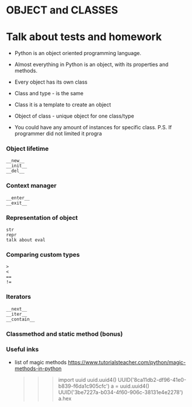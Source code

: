 # OBJECT and CLASSES

# Talk about tests and homework 

- Python is an object oriented programming language.

- Almost everything in Python is an object, with its properties and methods.

- Every object has its own class

- Class and type - is the same

- Class it is a template to create an object 

- Object of class - unique object for one class/type

- You could have any amount of instances for specific class. P.S. If programmer did not limited it progra

### Object lifetime 
    __new__ 
    __init__
    __del__
    
### Context manager
    __enter__
    __exit__
    
### Representation of object
    str
    repr
    talk about eval

### Comparing custom types
    >
    <
    ==
    !=
    
### Iterators
    __next__
    __iter__
    __contain__
    
    
  
### Classmethod and static method (bonus)
### Useful inks
 - list of magic methods https://www.tutorialsteacher.com/python/magic-methods-in-python

    >>> import uuid
    >>> uuid.uuid4()
    UUID('8ca11db2-df96-41e0-b839-f6da1c905cfc')
    >>> a = uuid.uuid4()
    UUID('3be7227a-b034-4f60-906c-38131e4e2278')
    >>> a.hex

